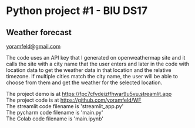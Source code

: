 # Python project #1 - BIU DS17
## Weather forecast
yoramfeld@gmail.com

The code uses an API key that I generated on openweathermap site and it 
calls the site with a city name that the user enters and later in the code with location data 
to get the weather data in that location and the relative timezone.
If multiple cities match the city name, the user will be able to choose
from them and get the weather for the selected location.

The project demo is at https://fpc7cfvdeiztfhwar9u5vu.streamlit.app  
The project code is at https://github.com/yoramfeld/WF  
The streamlit code filename is 'streamlit_app.py'  
The pycharm code filename is 'main.py'  
The Colab code filename is 'main.ipynb'
